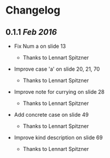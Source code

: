 # Changelog 

## 0.1.1  *Feb 2016*

   * Fix Num a on slide 13
     - Thanks to Lennart Spitzner

   * Improve case 'a' on slide 20, 21, 70
     - Thanks to Lennart Spitzner

   * Improve note for currying on slide 28
     - Thanks to Lennart Spitzner

   * Add concrete case on slide 49
     - Thanks to Lennart Spitzner

   * Improve kind description on slide 69
     - Thanks to Lennart Spitzner

